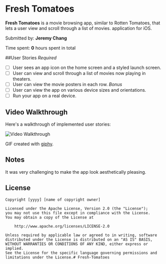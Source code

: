 # Fresh Tomatoes
**Fresh Tomatoes** is a movie browsing app, similar to Rotten Tomatoes, that lets a user view and scroll through a list of movies. application for iOS.

Submitted by: **Jeremy Chang**

Time spent: **0** hours spent in total

##User Stories
*Required*
* [ ] User sees an app icon on the home screen and a styled launch screen.
* [ ] User can view and scroll through a list of movies now playing in theaters.
* [ ] User can view the movie posters in each row.
*Bonus*
* [ ] User can view the app on various device sizes and orientations.
* [ ] Run your app on a real device.

## Video Walkthrough 

Here's a walkthrough of implemented user stories:

<img src='https://media.giphy.com/giphy.gif' title='Video Walkthrough' width='' alt='Video Walkthrough' />

GIF created with [giphy](http://www.giphy.com/).

## Notes

It was very challenging to make the app look aesthetically pleasing.

## License

    Copyright [yyyy] [name of copyright owner]

    Licensed under the Apache License, Version 2.0 (the "License");
    you may not use this file except in compliance with the License.
    You may obtain a copy of the License at

        http://www.apache.org/licenses/LICENSE-2.0

    Unless required by applicable law or agreed to in writing, software
    distributed under the License is distributed on an "AS IS" BASIS,
    WITHOUT WARRANTIES OR CONDITIONS OF ANY KIND, either express or implied.
    See the License for the specific language governing permissions and
    limitations under the License.# Fresh-Tomatoes
